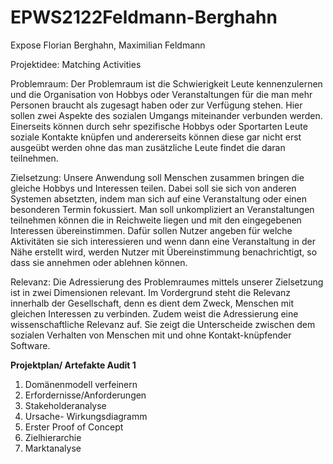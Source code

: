 # EPWS2122Feldmann-Berghahn

Expose Florian Berghahn, Maximilian Feldmann 

Projektidee: Matching Activities 

Problemraum:
Der Problemraum ist die Schwierigkeit Leute kennenzulernen und die Organisation von Hobbys oder Veranstaltungen für die man mehr Personen braucht als zugesagt haben oder zur Verfügung stehen. Hier sollen zwei Aspekte des sozialen Umgangs miteinander verbunden werden. Einerseits können durch sehr spezifische Hobbys oder Sportarten Leute soziale Kontakte knüpfen und andererseits können diese gar nicht erst ausgeübt werden ohne das man zusätzliche Leute findet die daran teilnehmen.  

Zielsetzung:
Unsere Anwendung soll Menschen zusammen bringen die gleiche Hobbys und Interessen teilen. Dabei soll sie sich von anderen Systemen absetzten, indem man sich auf eine Veranstaltung oder einen besonderen Termin fokussiert. Man soll unkompliziert an Veranstaltungen teilnehmen können die in Reichweite liegen und mit den eingegebenen Interessen übereinstimmen. Dafür sollen Nutzer angeben für welche Aktivitäten sie sich interessieren und wenn dann eine Veranstaltung in der Nähe erstellt wird, werden Nutzer mit Übereinstimmung benachrichtigt, so dass sie annehmen oder ablehnen können.  

Relevanz:
Die Adressierung des Problemraumes mittels unserer Zielsetzung ist in zwei Dimensionen relevant. Im Vordergrund steht die Relevanz innerhalb der Gesellschaft, denn es dient dem Zweck, Menschen mit gleichen Interessen zu verbinden. Zudem weist die Adressierung eine wissenschaftliche Relevanz auf. Sie zeigt die Unterscheide zwischen dem sozialen Verhalten von Menschen mit und ohne Kontakt-knüpfender Software.


**Projektplan/ Artefakte Audit 1**
1. Domänenmodell verfeinern 
2. Erfordernisse/Anforderungen
3. Stakeholderanalyse 
4. Ursache- Wirkungsdiagramm 
5. Erster Proof of Concept
6. Zielhierarchie 
7. Marktanalyse
